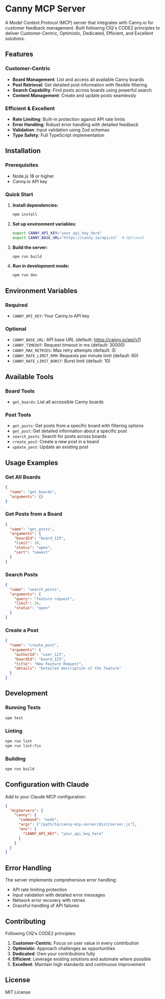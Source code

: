 # Canny MCP Server

A Model Context Protocol (MCP) server that integrates with Canny.io for customer feedback management. Built following CIQ's CODE2 principles to deliver Customer-Centric, Optimistic, Dedicated, Efficient, and Excellent solutions.

## Features

### Customer-Centric
- **Board Management**: List and access all available Canny boards
- **Post Retrieval**: Get detailed post information with flexible filtering
- **Search Capability**: Find posts across boards using powerful search
- **Content Management**: Create and update posts seamlessly

### Efficient & Excellent
- **Rate Limiting**: Built-in protection against API rate limits
- **Error Handling**: Robust error handling with detailed feedback
- **Validation**: Input validation using Zod schemas
- **Type Safety**: Full TypeScript implementation

## Installation

### Prerequisites
- Node.js 18 or higher
- Canny.io API key

### Quick Start

1. **Install dependencies:**
   ```bash
   npm install
   ```

2. **Set up environment variables:**
   ```bash
   export CANNY_API_KEY="your_api_key_here"
   export CANNY_BASE_URL="https://canny.io/api/v1"  # Optional
   ```

3. **Build the server:**
   ```bash
   npm run build
   ```

4. **Run in development mode:**
   ```bash
   npm run dev
   ```

## Environment Variables

### Required
- `CANNY_API_KEY`: Your Canny.io API key

### Optional
- `CANNY_BASE_URL`: API base URL (default: https://canny.io/api/v1)
- `CANNY_TIMEOUT`: Request timeout in ms (default: 30000)
- `CANNY_MAX_RETRIES`: Max retry attempts (default: 3)
- `CANNY_RATE_LIMIT_RPM`: Requests per minute limit (default: 60)
- `CANNY_RATE_LIMIT_BURST`: Burst limit (default: 10)

## Available Tools

### Board Tools
- `get_boards`: List all accessible Canny boards

### Post Tools
- `get_posts`: Get posts from a specific board with filtering options
- `get_post`: Get detailed information about a specific post
- `search_posts`: Search for posts across boards
- `create_post`: Create a new post in a board
- `update_post`: Update an existing post

## Usage Examples

### Get All Boards
```json
{
  "name": "get_boards",
  "arguments": {}
}
```

### Get Posts from a Board
```json
{
  "name": "get_posts",
  "arguments": {
    "boardId": "board_123",
    "limit": 10,
    "status": "open",
    "sort": "newest"
  }
}
```

### Search Posts
```json
{
  "name": "search_posts",
  "arguments": {
    "query": "feature request",
    "limit": 20,
    "status": "open"
  }
}
```

### Create a Post
```json
{
  "name": "create_post",
  "arguments": {
    "authorId": "user_123",
    "boardId": "board_123",
    "title": "New Feature Request",
    "details": "Detailed description of the feature"
  }
}
```

## Development

### Running Tests
```bash
npm test
```

### Linting
```bash
npm run lint
npm run lint:fix
```

### Building
```bash
npm run build
```

## Configuration with Claude

Add to your Claude MCP configuration:

```json
{
  "mcpServers": {
    "canny": {
      "command": "node",
      "args": ["/path/to/canny-mcp-server/dist/server.js"],
      "env": {
        "CANNY_API_KEY": "your_api_key_here"
      }
    }
  }
}
```

## Error Handling

The server implements comprehensive error handling:
- API rate limiting protection
- Input validation with detailed error messages
- Network error recovery with retries
- Graceful handling of API failures

## Contributing

Following CIQ's CODE2 principles:

1. **Customer-Centric**: Focus on user value in every contribution
2. **Optimistic**: Approach challenges as opportunities
3. **Dedicated**: Own your contributions fully
4. **Efficient**: Leverage existing solutions and automate where possible
5. **Excellent**: Maintain high standards and continuous improvement

## License

MIT License
